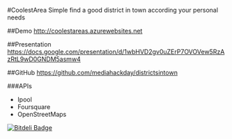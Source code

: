 #CoolestArea
Simple find a good district in town according your personal needs

##Demo
http://coolestareas.azurewebsites.net

##Presentation
https://docs.google.com/presentation/d/1wbHVD2gv0uZErP7OVOVew5RzAzRtL9wD0GNDM5asmw4

##GitHub
https://github.com/mediahackday/districtsintown

###APIs
* Ipool
* Foursquare
* OpenStreetMaps

[![Bitdeli Badge](https://d2weczhvl823v0.cloudfront.net/mediahackday/districtsintown/trend.png)](https://bitdeli.com/free "Bitdeli Badge")

